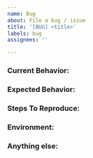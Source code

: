 ```yaml
---
name: Bug
about: File a bug / issue
title: '[BUG] <title>'
labels: bug
assignees: ''

---
```


<!-- PLEASE READ BEFORE CONTINUING -->
<!--
**DO NOT, BY ANY MEANS, PROVIDE INFORMATION THAT WOULD BE CONSIDERED TO YOU,**
**YOUR ORGANIZATION, OR ORGANIZATIONS CUSTOMERS AS INTERNAL ONLY OR**
**CONFIDENTIAL!**

By submitting an issue or commenting to an already existing issue, means you
have Acknowledged the above blurb.
-->

<!--
Note: Please search to see if an issue already exists for the bug you're running into.
-->


### Current Behavior:
<!-- A concise description of what you're experiencing. -->

### Expected Behavior:
<!-- A concise description of what you expected to happen. -->

### Steps To Reproduce:
<!--
Example: steps to reproduce the behavior:
1. In this environment...
2. With this config...
3. Run '...'
4. See error...
-->

### Environment:
<!--
Example:
- OS: Ubuntu 20.04
- Node: 13.14.0
- npm: 7.6.3
-->

### Anything else:
<!--
Links? References? Anything that will give us more context about the issue that you are encountering!
-->

